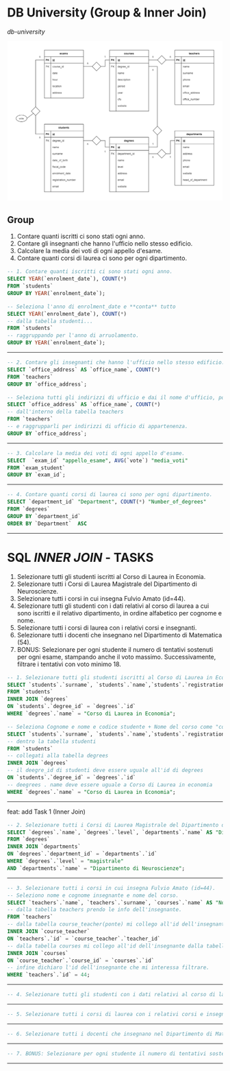 # DB University (Group & Inner Join)

_db-university_

![image](./university.png)

## Group

1. Contare quanti iscritti ci sono stati ogni anno.
2. Contare gli insegnanti che hanno l'ufficio nello stesso edificio.
3. Calcolare la media dei voti di ogni appello d'esame.
4. Contare quanti corsi di laurea ci sono per ogni dipartimento.

```sql
-- 1. Contare quanti iscritti ci sono stati ogni anno.
SELECT YEAR(`enrolment_date`), COUNT(*)
FROM `students`
GROUP BY YEAR(`enrolment_date`);
```

```sql
-- Seleziona l'anno di enrolment_date e **conta** tutto
SELECT YEAR(`enrolment_date`), COUNT(*)
-- dalla tabella studenti...
FROM `students`
-- raggruppando per l'anno di arruolamento.
GROUP BY YEAR(`enrolment_date`);
```

<hr>

```sql
-- 2. Contare gli insegnanti che hanno l'ufficio nello stesso edificio.
SELECT `office_address` AS `office_name`, COUNT(*)
FROM `teachers`
GROUP BY `office_address`;
```

```sql
-- Seleziona tutti gli indirizzi di ufficio e dai il nome d'ufficio, poi contali tutti
SELECT `office_address` AS `office_name`, COUNT(*)
-- dall'interno della tabella teachers
FROM `teachers`
-- e raggrupparli per indirizzi di ufficio di appartenenza.
GROUP BY `office_address`;
```

<hr>

```sql
-- 3. Calcolare la media dei voti di ogni appello d'esame.
SELECT  `exam_id` "appello_esame", AVG(`vote`) "media_voti"
FROM `exam_student`
GROUP BY `exam_id`;
```

<hr>

```sql
-- 4. Contare quanti corsi di laurea ci sono per ogni dipartimento.
SELECT `department_id` "Department", COUNT(*) "Number_of_degrees"
FROM `degrees`
GROUP BY `department_id`
ORDER BY `Department`  ASC
```

<hr>

# SQL _INNER JOIN_ - TASKS

1. Selezionare tutti gli studenti iscritti al Corso di Laurea in Economia.
2. Selezionare tutti i Corsi di Laurea Magistrale del Dipartimento di
   Neuroscienze.
3. Selezionare tutti i corsi in cui insegna Fulvio Amato (id=44).
4. Selezionare tutti gli studenti con i dati relativi al corso di laurea a cui
   sono iscritti e il relativo dipartimento, in ordine alfabetico per cognome e
   nome.
5. Selezionare tutti i corsi di laurea con i relativi corsi e insegnanti.
6. Selezionare tutti i docenti che insegnano nel Dipartimento di
   Matematica (54).
7. BONUS: Selezionare per ogni studente il numero di tentativi sostenuti
   per ogni esame, stampando anche il voto massimo. Successivamente,
   filtrare i tentativi con voto minimo 18.

```sql
-- 1. Selezionare tutti gli studenti iscritti al Corso di Laurea in Economia.
SELECT `students`.`surname`, `students`.`name`,`students`.`registration_number`, `degrees`.`name` AS "Corso_di_Laurea"
FROM `students`
INNER JOIN `degrees`
ON `students`.`degree_id` = `degrees`.`id`
WHERE `degrees`.`name` = "Corso di Laurea in Economia";
```

```sql
-- Seleziona Cognome e nome e codice studente + Nome del corso come "corso di laurea"
SELECT `students`.`surname`, `students`.`name`,`students`.`registration_number`, `degrees`.`name` AS "Corso_di_Laurea"
-- dentro la tabella studenti
FROM `students`
-- collegati alla tabella degrees
INNER JOIN `degrees`
-- il deegre_id di studenti deve essere uguale all'id di degrees
ON `students`.`degree_id` = `degrees`.`id`
-- deegrees . name deve essere uguale a Corso di Laurea in economia
WHERE `degrees`.`name` = "Corso di Laurea in Economia";
```

<hr>
feat: add Task 1 (Inner Join)

```sql
-- 2. Selezionare tutti i Corsi di Laurea Magistrale del Dipartimento di Neuroscienze.
SELECT `degrees`.`name`, `degrees`.`level`, `departments`.`name` AS "Dipartimento"
FROM `degrees`
INNER JOIN `departments`
ON `degrees`.`department_id` = `departments`.`id`
WHERE `degrees`.`level` = "magistrale"
AND `departments`.`name` = "Dipartimento di Neuroscienze";

```

<hr>

```sql
-- 3. Selezionare tutti i corsi in cui insegna Fulvio Amato (id=44).
-- Seleziono nome e cognome insegnante e nome del corso.
SELECT `teachers`.`name`, `teachers`.`surname`, `courses`.`name` AS "Nome_del_corso"
-- dalla tabella teachers prendo le info dell'insegnante.
FROM `teachers`
-- dalla tabella course_teacher(ponte) mi collego all'id dell'insegnante.
INNER JOIN `course_teacher`
ON `teachers`.`id` = `course_teacher`.`teacher_id`
-- dalla tabella courses mi collego all'id dell'insegnante dalla tabella ponte.
INNER JOIN `courses`
ON `course_teacher`.`course_id` = `courses`.`id`
-- infine dichiaro l'id dell'insegnante che mi interessa filtrare.
WHERE `teachers`.`id` = 44;

```

<hr>

```sql
-- 4. Selezionare tutti gli studenti con i dati relativi al corso di laurea a cui sono iscritti e il relativo dipartimento, in ordine alfabetico per cognome e nome.

```

<hr>

```sql
-- 5. Selezionare tutti i corsi di laurea con i relativi corsi e insegnanti.

```

<hr>

```sql
-- 6. Selezionare tutti i docenti che insegnano nel Dipartimento di Matematica (54).

```

<hr>

```sql
-- 7. BONUS: Selezionare per ogni studente il numero di tentativi sostenuti per ogni esame, stampando anche il voto massimo. Successivamente, filtrare i tentativi con voto minimo 18.

```

<hr>
